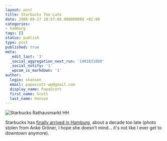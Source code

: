 ```yaml
---
layout: post
title: Starbucks Too Late
date: 2006-09-27 20:57:08.000000000 +02:00
categories:
- hamburg
tags: []
status: publish
type: post
published: true
meta:
  _edit_last: '3'
  _social_aggregation_next_run: '1401631050'
  _social_notify: '1'
  _wpcom_is_markdown: '1'
author:
  login: shanson
  email: papascott-wp@gmail.com
  display_name: PapaScott
  first_name: Scott
  last_name: Hanson
---
```

<p><img src="http://www.papascott.de/wordpress/wp-content/uploads/2006/09/starbucks_rathausmarkt_hh.jpg" alt="Starbucks Rathausmarkt HH" /></p>
<p>Starbucks has <a href="http://www.ankegroener.de/?p=1688">finally arrived in Hamburg</a>, about a decade too late (photo stolen from Anke Gröner, I hope she doesn't mind... it's not like I ever get to downtown anymore).</p>
